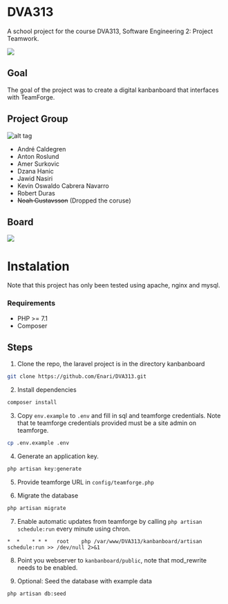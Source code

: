 # DVA313
A school project for the course DVA313, Software Engineering 2: Project Teamwork.

![](https://i.imgur.com/hXaemJI.png)

## Goal
The goal of the project was to create a digital kanbanboard that interfaces with TeamForge.


## Project Group
![alt tag](https://github.com/Enari/DVA313/raw/master/Project%20Documents/Group%20Photo.png)
* André Caldegren
* Anton Roslund
* Amer Surkovic
* Dzana Hanic
* Jawid Nasiri
* Kevin Oswaldo Cabrera Navarro
* Robert Duras
* ~~Noah Gustavsson~~ (Dropped the coruse)


## Board
![](https://i.imgur.com/4Ixqjqf.png)

# Instalation
Note that this project has only been tested using apache, nginx and mysql.

### Requirements
* PHP >= 7.1
* Composer

## Steps
1. Clone the repo, the laravel project is in the directory kanbanboard
```bash
git clone https://github.com/Enari/DVA313.git
```

2. Install dependencies
```bash
composer install
```

3. Copy `env.example` to `.env` and fill in sql and teamforge credentials. Note that te teamforge credentials provided must be a site admin on teamforge.
```bash
cp .env.example .env
```

4. Generate an application key. 
```bash
php artisan key:generate
``` 

5. Provide teamforge URL in `config/teamforge.php`

6. Migrate the database
```bash
php artisan migrate
```

7. Enable automatic updates from teamforge by calling `php artisan schedule:run` every minute using chron.
```
*  *    * * *   root    php /var/www/DVA313/kanbanboard/artisan schedule:run >> /dev/null 2>&1
```

8. Point you webserver to `kanbanboard/public`, note that mod_rewrite needs to be enabled.

9. Optional: Seed the database with example data
```bash
php artisan db:seed
```


